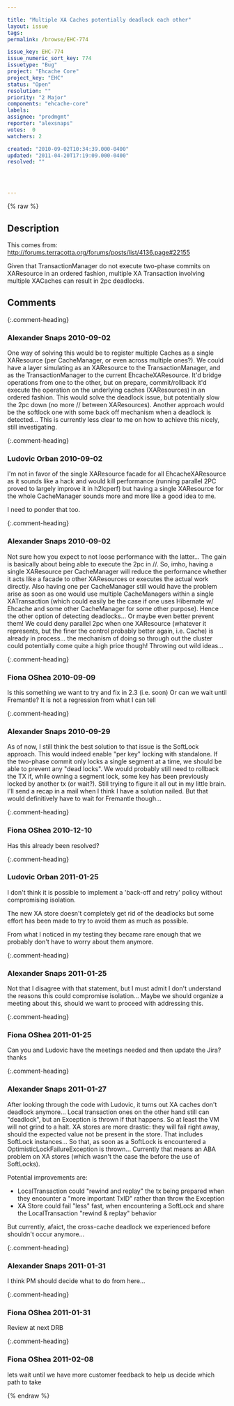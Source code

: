 ```yaml
---

title: "Multiple XA Caches potentially deadlock each other"
layout: issue
tags: 
permalink: /browse/EHC-774

issue_key: EHC-774
issue_numeric_sort_key: 774
issuetype: "Bug"
project: "Ehcache Core"
project_key: "EHC"
status: "Open"
resolution: ""
priority: "2 Major"
components: "ehcache-core"
labels: 
assignee: "prodmgmt"
reporter: "alexsnaps"
votes:  0
watchers: 2

created: "2010-09-02T10:34:39.000-0400"
updated: "2011-04-20T17:19:09.000-0400"
resolved: ""




---
```


{% raw %}

## Description

<div markdown="1" class="description">

This comes from:
http://forums.terracotta.org/forums/posts/list/4136.page#22155

Given that TransactionManager do not execute two-phase commits on XAResource in an ordered fashion, multiple XA Transaction involving multiple XACaches can result in 2pc deadlocks.


</div>

## Comments


{:.comment-heading}
### **Alexander Snaps** <span class="date">2010-09-02</span>

<div markdown="1" class="comment">

One way of solving this would be to register multiple Caches as a single XAResource (per CacheManager, or even across multiple ones?). We could have a layer simulating as an XAResource to the TransactionManager, and as the TransactionManager to the current EhcacheXAResource. It'd bridge operations from one to the other, but on prepare, commit/rollback it'd execute the operation on the underlying caches (XAResources) in an ordered fashion.
This would solve the deadlock issue, but potentially slow the 2pc down (no more // between XAResources).
Another approach would be the softlock one with some back off mechanism when a deadlock is detected... This is currently less clear to me on how to achieve this nicely, still investigating.

</div>


{:.comment-heading}
### **Ludovic Orban** <span class="date">2010-09-02</span>

<div markdown="1" class="comment">

I'm not in favor of the single XAResource facade for all EhcacheXAResource as it sounds like a hack and would kill performance (running parallel 2PC proved to largely improve it in h2lcperf) but having a single XAResource for the whole CacheManager sounds more and more like a good idea to me.

I need to ponder that too.

</div>


{:.comment-heading}
### **Alexander Snaps** <span class="date">2010-09-02</span>

<div markdown="1" class="comment">

Not sure how you expect to not loose performance with the latter... The gain is basically about being able to execute the 2pc in //. So, imho, having a single XAResource per CacheManager will reduce the performance whether it acts like a facade to other XAResources or executes the actual work directly. Also having one per CacheManager still would have the problem arise as soon as one would use multiple CacheManagers within a single XATransaction (which could easily be the case if one uses Hibernate w/ Ehcache and some other CacheManager for some other purpose).
Hence the other option of detecting deadlocks... Or maybe even better prevent them! We could deny parallel 2pc when one XAResource (whatever it represents, but the finer the control probably better again, i.e. Cache) is already in process... the mechanism of doing so through out the cluster could potentially come quite a high price though!
Throwing out wild ideas...   
  

</div>


{:.comment-heading}
### **Fiona OShea** <span class="date">2010-09-09</span>

<div markdown="1" class="comment">

Is this something we want to try and fix in 2.3 (i.e. soon) Or can we wait until Fremantle? It is not a regression from what I can tell

</div>


{:.comment-heading}
### **Alexander Snaps** <span class="date">2010-09-29</span>

<div markdown="1" class="comment">

As of now, I still think the best solution to that issue is the SoftLock approach. This would indeed enable "per key" locking with standalone. If the two-phase commit only locks a single segment at a time, we should be able to prevent any "dead locks". We would probably still need to rollback the TX if, while owning a segment lock, some key has been previously locked by another tx (or wait?). Still trying to figure it all out in my little brain. I'll send a recap in a mail when I think I have a solution nailed.
But that would definitively have to wait for Fremantle though...

</div>


{:.comment-heading}
### **Fiona OShea** <span class="date">2010-12-10</span>

<div markdown="1" class="comment">

Has this already been resolved?

</div>


{:.comment-heading}
### **Ludovic Orban** <span class="date">2011-01-25</span>

<div markdown="1" class="comment">

I don't think it is possible to implement a 'back-off and retry' policy without compromising isolation.

The new XA store doesn't completely get rid of the deadlocks but some effort has been made to try to avoid them as much as possible.

From what I noticed in my testing they became rare enough that we probably don't have to worry about them anymore.






</div>


{:.comment-heading}
### **Alexander Snaps** <span class="date">2011-01-25</span>

<div markdown="1" class="comment">

Not that I disagree with that statement, but I must admit I don't understand the reasons this could compromise isolation...
Maybe we should organize a meeting about this, should we want to proceed with addressing this.

</div>


{:.comment-heading}
### **Fiona OShea** <span class="date">2011-01-25</span>

<div markdown="1" class="comment">

Can you and Ludovic have the meetings needed and then update the Jira? thanks

</div>


{:.comment-heading}
### **Alexander Snaps** <span class="date">2011-01-27</span>

<div markdown="1" class="comment">

After looking through the code with Ludovic, it turns out XA caches don't deadlock anymore... Local transaction ones on the other hand still can "deadlock", but an Exception is thrown if that happens. So at least the VM will not grind to a halt.
XA stores are more drastic: they will fail right away, should the expected value not be present in the store. That includes SoftLock instances... So that, as soon as a SoftLock is encountered a OptimisticLockFailureException is thrown...
Currently that means an ABA problem on XA stores (which wasn't the case the before the use of SoftLocks).

Potential improvements are:
 - LocalTransaction could "rewind and replay" the tx being prepared when they encounter a "more important TxID" rather than throw the Exception  
 - XA Store could fail "less" fast, when encountering a SoftLock and share the LocalTransaction "rewind & replay" behavior

But currently, afaict, the cross-cache deadlock we experienced before shouldn't occur anymore... 


</div>


{:.comment-heading}
### **Alexander Snaps** <span class="date">2011-01-31</span>

<div markdown="1" class="comment">

I think PM should decide what to do from here...

</div>


{:.comment-heading}
### **Fiona OShea** <span class="date">2011-01-31</span>

<div markdown="1" class="comment">

Review at next DRB

</div>


{:.comment-heading}
### **Fiona OShea** <span class="date">2011-02-08</span>

<div markdown="1" class="comment">

lets wait until we have more customer feedback to help us decide which path to take

</div>



{% endraw %}
